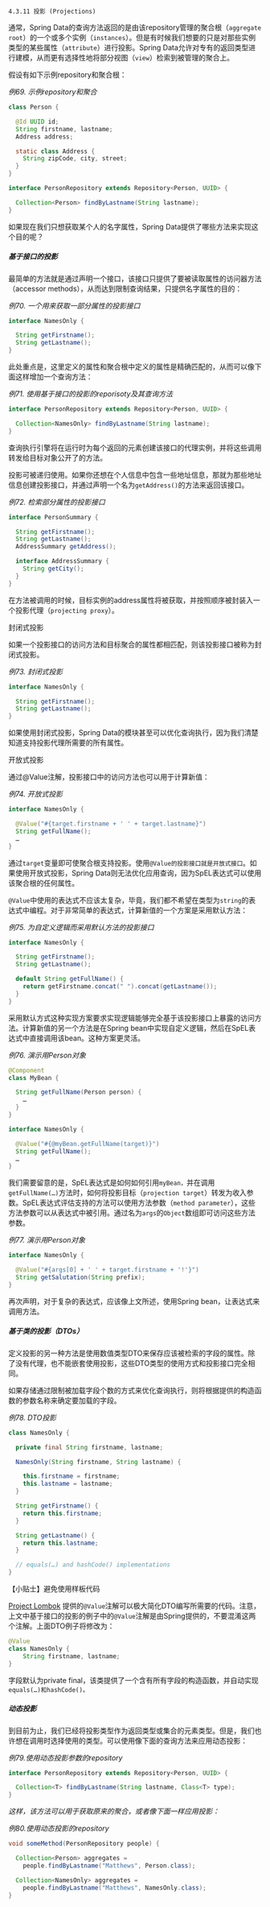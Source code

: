 ```
4.3.11 投影 (Projections)
```

通常，Spring Data的查询方法返回的是由该repository管理的聚合根（`aggregate root`）的一个或多个实例（`instances`）。但是有时候我们想要的只是对那些实例类型的某些属性（`attribute`）进行投影。Spring Data允许对专有的返回类型进行建模，从而更有选择性地将部分视图（`view`）检索到被管理的聚合上。

假设有如下示例repository和聚合根：

_例69. 示例repository和聚合_

```java
class Person {

  @Id UUID id;
  String firstname, lastname;
  Address address;

  static class Address {
    String zipCode, city, street;
  }
}

interface PersonRepository extends Repository<Person, UUID> {

  Collection<Person> findByLastname(String lastname);
}
```

如果现在我们只想获取某个人的名字属性，Spring Data提供了哪些方法来实现这个目的呢？

##### 基于接口的投影

最简单的方法就是通过声明一个接口，该接口只提供了要被读取属性的访问器方法（accessor methods），从而达到限制查询结果，只提供名字属性的目的：

_例70. 一个用来获取一部分属性的投影接口_

```java
interface NamesOnly {

  String getFirstname();
  String getLastname();
}
```

此处重点是，这里定义的属性和聚合根中定义的属性是精确匹配的，从而可以像下面这样增加一个查询方法：

_例71. 使用基于接口的投影的reporisoty及其查询方法_

```java
interface PersonRepository extends Repository<Person, UUID> {

  Collection<NamesOnly> findByLastname(String lastname);
}
```

查询执行引擎将在运行时为每个返回的元素创建该接口的代理实例，并将这些调用转发给目标对象公开了的方法。

投影可被递归使用。如果你还想在个人信息中包含一些地址信息，那就为那些地址信息创建投影接口，并通过声明一个名为`getAddress()`的方法来返回该接口。

_例72. 检索部分属性的投影接口_

```java
interface PersonSummary {

  String getFirstname();
  String getLastname();
  AddressSummary getAddress();

  interface AddressSummary {
    String getCity();
  }
}
```

在方法被调用的时候，目标实例的address属性将被获取，并按照顺序被封装入一个投影代理（`projecting proxy`）。

封闭式投影

如果一个投影接口的访问方法和目标聚合的属性都相匹配，则该投影接口被称为封闭式投影。

_例73. 封闭式投影_

```java
interface NamesOnly {

  String getFirstname();
  String getLastname();
}
```

如果使用封闭式投影，Spring Data的模块甚至可以优化查询执行，因为我们清楚知道支持投影代理所需要的所有属性。

开放式投影

通过@Value注解，投影接口中的访问方法也可以用于计算新值：

_例74. 开放式投影_

```java
interface NamesOnly {

  @Value("#{target.firstname + ' ' + target.lastname}")
  String getFullName();
  …
}
```

通过`target`变量即可使聚合根支持投影。使用`@Value的投影接口就是开放式接口`。如果使用开放式投影，Spring Data则无法优化应用查询，因为SpEL表达式可以使用该聚合根的任何属性。

`@Value`中使用的表达式不应该太复杂，毕竟，我们都不希望在类型为`string`的表达式中编程。对于非常简单的表达式，计算新值的一个方案是采用默认方法：

_例75. 为自定义逻辑而采用默认方法的投影接口_

```java
interface NamesOnly {

  String getFirstname();
  String getLastname();

  default String getFullName() {
    return getFirstname.concat(" ").concat(getLastname());
  }
}
```

采用默认方式这种实现方案要求实现逻辑能够完全基于该投影接口上暴露的访问方法。计算新值的另一个方法是在Spring bean中实现自定义逻辑，然后在SpEL表达式中直接调用该bean。这种方案更灵活。

_例76. 演示用Person对象_

```java
@Component
class MyBean {

  String getFullName(Person person) {
    …
  }
}

interface NamesOnly {

  @Value("#{@myBean.getFullName(target)}")
  String getFullName();
  …
}
```

我们需要留意的是，SpEL表达式是如何如何引用`myBean，`并在调用`getFullName(…)`方法时，如何将投影目标（`projection target`）转发为收入参数。SpEL表达式评估支持的方法可以使用方法参数（`method parameter`），这些方法参数可以从表达式中被引用。通过名为`args`的`Object`数组即可访问这些方法参数。

_例77. 演示用Person对象_

```java
interface NamesOnly {

  @Value("#{args[0] + ' ' + target.firstname + '!'}")
  String getSalutation(String prefix);
}
```

再次声明，对于复杂的表达式，应该像上文所述，使用Spring bean，让表达式来调用方法。

##### 基于类的投影（DTOs）

定义投影的另一种方法是使用数值类型DTO来保存应该被检索的字段的属性。除了没有代理，也不能嵌套使用投影，这些DTO类型的使用方式和投影接口完全相同。

如果存储通过限制被加载字段个数的方式来优化查询执行，则将根据提供的构造函数的参数名称来确定要加载的字段。

_例78. DTO投影_

```java
class NamesOnly {

  private final String firstname, lastname;

  NamesOnly(String firstname, String lastname) {

    this.firstname = firstname;
    this.lastname = lastname;
  }

  String getFirstname() {
    return this.firstname;
  }

  String getLastname() {
    return this.lastname;
  }

  // equals(…) and hashCode() implementations
}
```

【小贴士】避免使用样板代码

[Project Lombok](https://projectlombok.org/) 提供的`@Value`注解可以极大简化DTO编写所需要的代码。注意，上文中基于接口的投影的例子中的`@Value`注解是由Spring提供的，不要混淆这两个注解。上面DTO例子将修改为：

```java
@Value
class NamesOnly {
    String firstname, lastname;
}
```

字段默认为private final，该类提供了一个含有所有字段的构造函数，并自动实现`equals(…)和hashCode()。`

##### 动态投影

到目前为止，我们已经将投影类型作为返回类型或集合的元素类型。但是，我们也许想在调用时选择使用的类型。可以使用像下面的查询方法来应用动态投影：

_例79.使用动态投影参数的repository_

```java
interface PersonRepository extends Repository<Person, UUID> {

  Collection<T> findByLastname(String lastname, Class<T> type);
}
```

_这样，该方法可以用于获取原来的聚合，或者像下面一样应用投影：_

_例80.使用动态投影的repository_

```java
void someMethod(PersonRepository people) {

  Collection<Person> aggregates =
    people.findByLastname("Matthews", Person.class);

  Collection<NamesOnly> aggregates =
    people.findByLastname("Matthews", NamesOnly.class);
}
```




